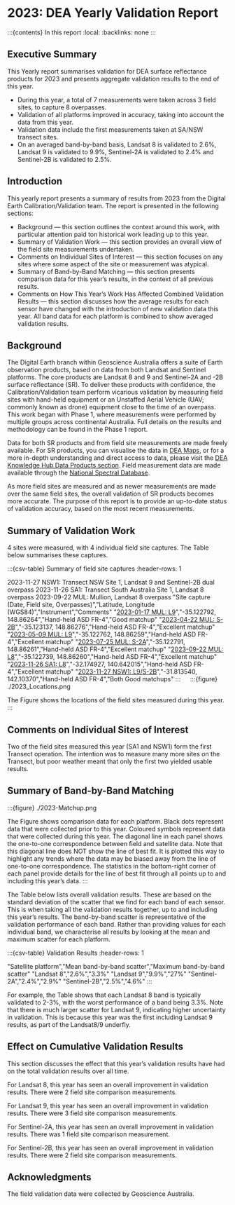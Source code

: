# 2023: DEA Yearly Validation Report

:::{contents} In this report
:local:
:backlinks: none
:::

## Executive Summary

This Yearly report summarises validation for DEA surface reflectance products for 2023
and presents aggregate validation results to the end of this year.

* During this year, a total of 7 measurements were taken across 3 field sites, to capture 8 overpasses.
* Validation of all platforms improved in accuracy, taking into account the data from this year.
* Validation data include the first measurements taken at SA/NSW transect sites.
* On an averaged band-by-band basis, Landsat 8 is validated to 2.6%, Landsat 9 is validated to 9.9%, Sentinel-2A is validated to 2.4% and Sentinel-2B is validated to 2.5%.

## Introduction

This yearly report presents a summary of results from 2023 from the Digital Earth
Calibration/Validation team. The report is presented in the following sections:

* Background &mdash; this section outlines the context around this work, with particular attention paid ton historical work leading up to this year.
* Summary of Validation Work &mdash; this section provides an overall view of the field site measurements undertaken.
* Comments on Individual Sites of Interest &mdash; this section focuses on any sites where some aspect of the site or measurement was atypical.
* Summary of Band-by-Band Matching &mdash; this section presents comparison data for this year’s results, in the context of all previous results.
* Comments on How This Year’s Work Has Affected Combined Validation Results &mdash; this section discusses how the average results for each sensor have changed with the introduction of new validation data this year. All band data for each platform is combined to show averaged validation results.

## Background

The Digital Earth branch within Geoscience Australia offers a suite of Earth observation products, based on data from
both Landsat and Sentinel platforms. The core products are Landsat 8 and 9 and Sentinel-2A and -2B surface reflectance (SR).
To deliver these products with confidence, the Calibration/Validation team perform vicarious validation
by measuring field sites with hand-held equipment or an Unstaffed Aerial Vehicle (UAV; commonly known as drone) equipment
close to the time of an overpass. This work began with Phase 1, where measurements were performed by multiple groups
across continental Australia. Full details on the results and methodology can be found in the Phase 1 report.

Data for both SR products and from field site measurements are made freely available. For SR products, you can visualise
the data in [DEA Maps](https://maps.dea.ga.gov.au/), or for a more in-depth understanding and direct access to data, please visit the [DEA Knowledge Hub Data Products section](https://knowledge.dea.ga.gov.au/data/). Field measurement data are made available through the [National Spectral Database](https://www.ga.gov.au/scientific-topics/dea/dea-data-and-products/national-spectral-database).

As more field sites are measured and as newer measurements are made over the same field sites, the overall validation of
SR products becomes more accurate. The purpose of this report is to provide an up-to-date status of validation accuracy,
based on the most recent measurements.
 
## Summary of Validation Work

4 sites were measured, with 4 individual field site captures. The Table below summarises these captures.

:::{csv-table} Summary of field site captures
:header-rows: 1

2023-11-27 NSW1: Transect NSW Site 1, Landsat 9 and Sentinel-2B dual overpass
2023-11-26 SA1: Transect South Australia Site 1, Landsat 8 overpass
2023-09-22 MUL: Mullion, Landsat 8 overpass
"Site capture (Date, Field site, Overpasses)","Latitude, Longitude (WGS84)","Instrument","Comments"
"<a href='/validation/site-report/2023-01-17-MUL/'>2023-01-17 MUL: L9</a>","-35.122792, 148.86264","Hand-held ASD FR-4","Good matchup"
"<a href='/validation/site-report/2023-04-22-MUL/'>2023-04-22 MUL: S-2B</a>","-35.123137, 148.86276","Hand-held ASD FR-4","Excellent matchup"
"<a href='/validation/site-report/2023-05-09-MUL/'>2023-05-09 MUL: L9</a>","-35.122762, 148.86259","Hand-held ASD FR-4","Excellent matchup"
"<a href='/validation/site-report/2023-07-25-MUL/'>2023-07-25 MUL: S-2A</a>","-35.122791, 148.86261","Hand-held ASD FR-4","Excellent matchup"
"<a href='/validation/site-report/2023-09-22-MUL/'>2023-09-22 MUL: L8</a>","-35.122739, 148.86260","Hand-held ASD FR-4","Excellent matchup"
"<a href='/validation/site-report/2023-11-26-SA1/'>2023-11-26 SA1: L8</a>","-32.174927, 140.642015","Hand-held ASD FR-4","Excellent matchup"
"<a href='/validation/site-report/2023-11-27-NSW1/'>2023-11-27 NSW1: L9/S-2B</a>","-31.813540, 142.10370","Hand-held ASD FR-4","Both Good matchups"
:::
 
:::{figure} ./2023_Locations.png

The Figure shows the locations of the field sites measured during this year.
::: 

## Comments on Individual Sites of Interest

Two of the field sites measured this year (SA1 and NSW1) form the first Transect operation. The intention was to measure many more sites on the Transect, but poor weather meant that only the first two yielded usable results.
     
## Summary of Band-by-Band Matching

:::{figure} ./2023-Matchup.png

The Figure shows comparison data for each platform. Black dots represent data that were collected prior to this year.
Coloured symbols represent data that were collected during this year. The diagonal line in each panel shows the
one-to-one correspondence between field and satellite data. Note that this diagonal line does NOT show the line of best
fit. It is plotted this way to highlight any trends where the data may be biased away from the line of one-to-one
correspondence. The statistics in the bottom-right corner of each panel provide details for the line of best fit
through all points up to and including this year’s data.
:::

The Table below lists overall validation results. These are based on the standard deviation of the scatter that we find
for each band of each sensor. This is when taking all the validation results together, up to and including this year’s
results. The band-by-band scatter is representative of the validation performance of each band. Rather than providing
values for each individual band, we characterise all results by looking at the mean and maximum scatter for each
platform.

:::{csv-table} Validation Results
:header-rows: 1

"Satellite platform","Mean band-by-band scatter","Maximum band-by-band scatter"
"Landsat 8","2.6%","3.3%"
"Landsat 9","9.9%","27%"
"Sentinel-2A","2.4%","2.9%"
"Sentinel-2B","2.5%","4.6%"
:::

For example, the Table shows that each Landsat 8 band is typically validated to 2-3%, with the worst performance
of a band being 3.3%. Note that there is much larger scatter for Landsat 9, indicating higher uncertainty in validation.
This is because this year was the first including Landsat 9 results, as part of the Landsat8/9 underfly.

## Effect on Cumulative Validation Results

This section discusses the effect that this year’s validation results have had on the total validation
results over all time.

For Landsat 8, this year has seen an overall improvement in validation results. There were 2 field site comparison
measurements.

For Landsat 9, this year has seen an overall improvement in validation results. There were 3 field site comparison
measurements.

For Sentinel-2A, this year has seen an overall improvement in validation results. There was 1 field site comparison
measurement.

For Sentinel-2B, this year has seen an overall improvement in validation results. There were 2 field site comparison
measurements.

## Acknowledgments
 
The field validation data were collected by Geoscience Australia. 

